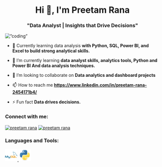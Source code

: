 <h1 align="center">Hi 👋, I'm Preetam Rana</h1>
<h3 align="center">"Data Analyst | Insights that Drive Decisions"</h3>

<img align= “right” alt=”coding” width= “400” src = https://user-images.githubusercontent.com/55389276/140866485-8fb1c876-9a8f-4d6a-98dc-08c4981eaf70.gif”>

- 🔭 Currently learning data analysis **with Python, SQL, Power BI, and Excel to build strong analytical skills.**

- 🌱 I’m currently learning **data analyst skills, analytics tools, Python and Power BI And data analysis techniques.**

- 👯 I’m looking to collaborate on **Data analytics and dashboard projects**

- 📫 How to reach me **https://www.linkedin.com/in/preetam-rana-2454171b4/**

- ⚡ Fun fact **Data drives decisions.**

<h3 align="left">Connect with me:</h3>
<p align="left">
<a href="https://linkedin.com/in/preetam rana" target="blank"><img align="center" src="https://raw.githubusercontent.com/rahuldkjain/github-profile-readme-generator/master/src/images/icons/Social/linked-in-alt.svg" alt="preetam rana" height="30" width="40" /></a>
<a href="https://fb.com/preetam rana" target="blank"><img align="center" src="https://raw.githubusercontent.com/rahuldkjain/github-profile-readme-generator/master/src/images/icons/Social/facebook.svg" alt="preetam rana" height="30" width="40" /></a>
</p>

<h3 align="left">Languages and Tools:</h3>
<p align="left"> <a href="https://www.mysql.com/" target="_blank" rel="noreferrer"> <img src="https://raw.githubusercontent.com/devicons/devicon/master/icons/mysql/mysql-original-wordmark.svg" alt="mysql" width="40" height="40"/> </a> <a href="https://www.python.org" target="_blank" rel="noreferrer"> <img src="https://raw.githubusercontent.com/devicons/devicon/master/icons/python/python-original.svg" alt="python" width="40" height="40"/> </a> </p>
